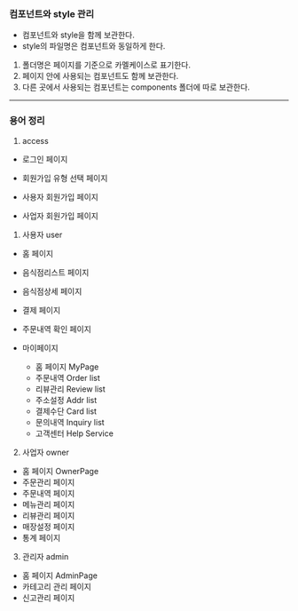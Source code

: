 ### 컴포넌트와 style 관리

- 컴포넌트와 style을 함께 보관한다.
- style의 파일명은 컴포넌트와 동일하게 한다.

1. 폴더명은 페이지를 기준으로 카멜케이스로 표기한다.
1. 페이지 안에 사용되는 컴포넌트도 함께 보관한다.
1. 다른 곳에서 사용되는 컴포넌트는 components 폴더에 따로 보관한다.

---

### 용어 정리

1. access

- 로그인 페이지

- 회원가입 유형 선택 페이지
- 사용자 회원가입 페이지
- 사업자 회원가입 페이지

1. 사용자 user

- 홈 페이지
- 음식점리스트 페이지
- 음식점상세 페이지
- 결제 페이지
- 주문내역 확인 페이지

- 마이페이지
  - 홈 페이지 MyPage
  - 주문내역 Order list
  - 리뷰관리 Review list
  - 주소설정 Addr list
  - 결제수단 Card list
  - 문의내역 Inquiry list
  - 고객센터 Help Service

2. 사업자 owner

- 홈 페이지 OwnerPage
- 주문관리 페이지
- 주문내역 페이지
- 메뉴관리 페이지
- 리뷰관리 페이지
- 매장설정 페이지
- 통계 페이지

3. 관리자 admin

- 홈 페이지 AdminPage
- 카테고리 관리 페이지
- 신고관리 페이지
